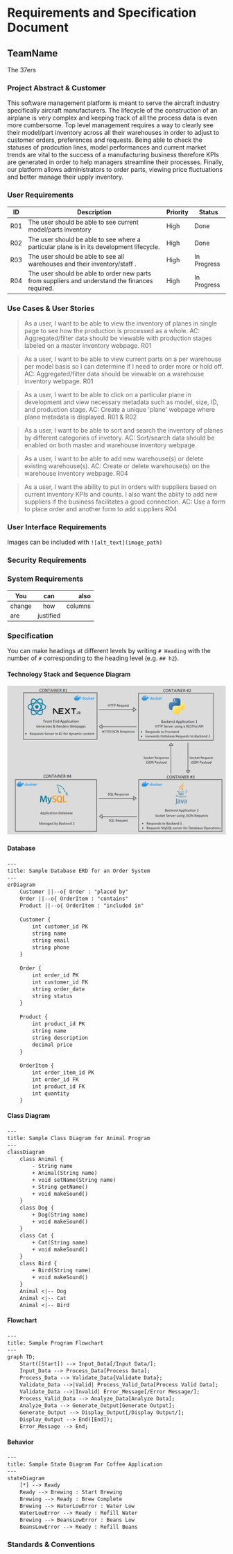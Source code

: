 # Requirements and Specification Document

## TeamName

The 37ers

### Project Abstract & Customer

This software management platform is meant to serve the aircraft industry specifically aircraft manufacturers. The lifecycle of the construction of an airplane is very complex and keeping track of all the process data is even more cumbersome. Top level management requires a way to clearly see their model/part inventory across all their warehouses in order to adjust to customer orders, preferences and requests. Being able to check the statuses of prodcution lines, model performances and current market trends are vital to the success of a manufacturing business therefore KPIs are generated in order to help managers streamline their processes. Finally, our platform allows administrators to order parts, viewing price fluctuations and better manage their upply inventory. 


### User Requirements

<!--This section lists the behavior that the users see. This information needs to be presented in a logical, organized fashion. It is most helpful if this section is organized in outline form: a bullet list of major topics (e.g., one for each kind of user, or each major piece of system functionality) each with some number of subtopics.-->

| ID   | Description                                                  | Priority | Status |
| ---- | ------------------------------------------------------------ | -------- | ------ |
| R01  | The user should be able to see current model/parts inventory | High      | Done   |
| R02  | The user should be able to see where a particular plane is in its development lifecycle. | High     | Done   |
| R03  | The user should be able to see all warehouses and their inventory/staff . | High     | In Progress   |
| R04  | The user should be able to order new parts from suppliers and understand the finances required. | High      | In Progress   |

### Use Cases & User Stories

<!--Use cases and user stories that support the user requirements in the previous section. The use cases should be based off user stories. Every major scenario should be represented by a use case, and every use case should say something not already illustrated by the other use cases. Diagrams (such as sequence charts) are encouraged. Ask the customer what are the most important use cases to implement by the deadline. You can have a total ordering, or mark use cases with “must have,” “useful,” or “optional.” For each use case you may list one or more concrete acceptance tests (concrete scenarios that the customer will try to see if the use case is implemented).-->


> As a user, I want to be able to view the inventory of planes in single page to see how the production is processed as a whole.
> AC: Aggregated/filter data should be viewable with production stages labeled on a master inventory webpage. R01

> As a user, I want to be able to view current parts on a per warehouse per model basis so I can determine if I need to order more or hold off. 
> AC: Aggregated/filter data should be viewable on a warehouse inventory webpage. R01

> As a user, I want to be able to click on a particular plane in development and view necessary metadata such as model, size, ID, and production stage.
> AC: Create a unique 'plane' webpage where plane metadata is displayed. R01 & R02

> As a user, I want to be able to sort and search the inventory of planes by different categories of invetory.
> AC: Sort/search data should be enabled on both master and warehouse inventory webpage.

> As a user, I want to be able to add new warehouse(s) or delete existing warehouse(s).
> AC: Create or delete warehouse(s) on the warehouse inventory webpage.  R04

> As a user, I want the ability to put in orders with suppliers based on current inventory KPIs and counts. I also want the abiity to add new suppliers if the business facilitates a good connection.
> AC: Use a form to place order and another form to add suppliers R04


### User Interface Requirements

<!--Describes any customer user interface requirements including graphical user interface requirements as well as data exchange format requirements. This also should include necessary reporting and other forms of human readable input and output. This should focus on how the feature or product and user interact to create the desired workflow. Describing your intended interface as “easy” or “intuitive” will get you nowhere unless it is accompanied by details.-->

<!--NOTE: Please include illustrations or screenshots of what your user interface would look like -- even if they’re rough -- and interleave it with your description.-->

Images can be included with `![alt_text](image_path)`

### Security Requirements

<!--Discuss what security requirements are necessary and why. Are there privacy or confidentiality issues? Is your system vulnerable to denial-of-service attacks?-->

### System Requirements

<!--List here all of the external entities, other than users, on which your system will depend. For example, if your system inter-operates with sendmail, or if you will depend on Apache for the web server, or if you must target both Unix and Windows, list those requirements here. List also memory requirements, performance/speed requirements, data capacity requirements, if applicable.-->

| You    |    can    |    also |
| ------ | :-------: | ------: |
| change |    how    | columns |
| are    | justified |         |

### Specification

<!--A detailed specification of the system. UML, or other diagrams, such as finite automata, or other appropriate specification formalisms, are encouraged over natural language.-->

<!--Include sections, for example, illustrating the database architecture (with, for example, an ERD).-->

<!--Included below are some sample diagrams, including some example tech stack diagrams.-->

You can make headings at different levels by writing `# Heading` with the number of `#` corresponding to the heading level (e.g. `## h2`).

#### Technology Stack and Sequence Diagram
![System Architecture Design](System%20Architecture%20Design.png)

#### Database

```mermaid
---
title: Sample Database ERD for an Order System
---
erDiagram
    Customer ||--o{ Order : "placed by"
    Order ||--o{ OrderItem : "contains"
    Product ||--o{ OrderItem : "included in"

    Customer {
        int customer_id PK
        string name
        string email
        string phone
    }

    Order {
        int order_id PK
        int customer_id FK
        string order_date
        string status
    }

    Product {
        int product_id PK
        string name
        string description
        decimal price
    }

    OrderItem {
        int order_item_id PK
        int order_id FK
        int product_id FK
        int quantity
    }
```

#### Class Diagram

```mermaid
---
title: Sample Class Diagram for Animal Program
---
classDiagram
    class Animal {
        - String name
        + Animal(String name)
        + void setName(String name)
        + String getName()
        + void makeSound()
    }
    class Dog {
        + Dog(String name)
        + void makeSound()
    }
    class Cat {
        + Cat(String name)
        + void makeSound()
    }
    class Bird {
        + Bird(String name)
        + void makeSound()
    }
    Animal <|-- Dog
    Animal <|-- Cat
    Animal <|-- Bird
```

#### Flowchart

```mermaid
---
title: Sample Program Flowchart
---
graph TD;
    Start([Start]) --> Input_Data[/Input Data/];
    Input_Data --> Process_Data[Process Data];
    Process_Data --> Validate_Data{Validate Data};
    Validate_Data -->|Valid| Process_Valid_Data[Process Valid Data];
    Validate_Data -->|Invalid| Error_Message[/Error Message/];
    Process_Valid_Data --> Analyze_Data[Analyze Data];
    Analyze_Data --> Generate_Output[Generate Output];
    Generate_Output --> Display_Output[/Display Output/];
    Display_Output --> End([End]);
    Error_Message --> End;
```

#### Behavior

```mermaid
---
title: Sample State Diagram For Coffee Application
---
stateDiagram
    [*] --> Ready
    Ready --> Brewing : Start Brewing
    Brewing --> Ready : Brew Complete
    Brewing --> WaterLowError : Water Low
    WaterLowError --> Ready : Refill Water
    Brewing --> BeansLowError : Beans Low
    BeansLowError --> Ready : Refill Beans
```

### Standards & Conventions

<!--Here you can document your coding standards and conventions. This includes decisions about naming, style guides, etc.-->
